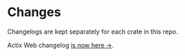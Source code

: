 # Changes

Changelogs are kept separately for each crate in this repo.

Actix Web changelog [is now here &rarr;](./actix-web/CHANGES.md).
